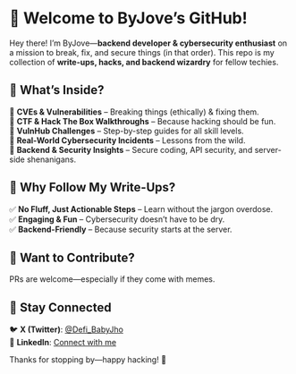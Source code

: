 # 👋 Welcome to ByJove’s GitHub!  

Hey there! I’m ByJove—**backend developer & cybersecurity enthusiast** on a mission to break, fix, and secure things (in that order). This repo is my collection of **write-ups, hacks, and backend wizardry** for fellow techies.  

## 🚀 What’s Inside?  
🔹 **CVEs & Vulnerabilities** – Breaking things (ethically) & fixing them.  
🔹 **CTF & Hack The Box Walkthroughs** – Because hacking should be fun.  
🔹 **VulnHub Challenges** – Step-by-step guides for all skill levels.  
🔹 **Real-World Cybersecurity Incidents** – Lessons from the wild.  
🔹 **Backend & Security Insights** – Secure coding, API security, and server-side shenanigans.  

## 🎯 Why Follow My Write-Ups?  
✅ **No Fluff, Just Actionable Steps** – Learn without the jargon overdose.  
✅ **Engaging & Fun** – Cybersecurity doesn’t have to be dry.  
✅ **Backend-Friendly** – Because security starts at the server.  

## 🤝 Want to Contribute?  
PRs are welcome—especially if they come with memes.  

## 🔗 Stay Connected  
🐦 **X (Twitter)**: [@Defi_BabyJho](https://x.com/Defi_BabyJho)  
💼 **LinkedIn**: [Connect with me](https://www.linkedin.com/in/odionyejovita/)  

Thanks for stopping by—happy hacking! 🚀  
